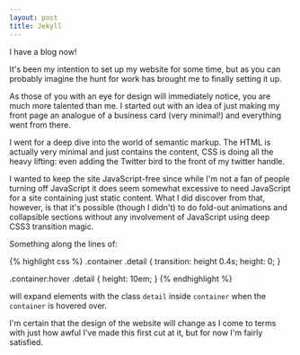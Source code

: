 ```yaml
---
layout: post
title: Jekyll
---
```

I have a blog now!

It's been my intention to set up my website for some time, but as you can
probably imagine the hunt for work has brought me to finally setting it up.

As those of you with an eye for design will immediately notice, you are much
more talented than me. I started out with an idea of just making my front page
an analogue of a business card (very minimal!) and everything went from there.

I went for a deep dive into the world of semantic markup. The HTML is actually
very minimal and just contains the content, CSS is doing all the heavy lifting:
even adding the Twitter bird to the front of my twitter handle.

I wanted to keep the site JavaScript-free since while I'm not a fan of people
turning off JavaScript it does seem somewhat excessive to need JavaScript for a
site containing just static content. What I did discover from that, however, is
that it's possible (though I didn't) to do fold-out animations and collapsible
sections without any involvement of JavaScript using deep CSS3 transition magic.

Something along the lines of:

{% highlight css %}
.container .detail {
  transition: height 0.4s;
  height: 0;
}

.container:hover .detail {
  height: 10em;
}
{% endhighlight %}

will expand elements with the class `detail` inside `container` when the
`container` is hovered over.

I'm certain that the design of the website will change as I come to terms with
just how awful I've made this first cut at it, but for now I'm fairly satisfied.

